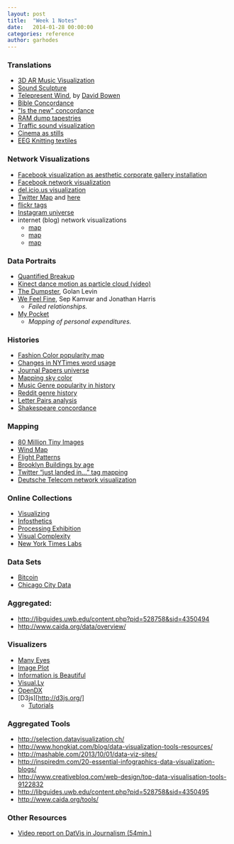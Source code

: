 ```yaml
---
layout: post
title:  "Week 1 Notes"
date:   2014-01-28 00:00:00
categories: reference
author: garhodes
---
```


### Translations

- [3D AR Music Visualization](http://forum.openframeworks.cc/t/augmented-sound-sculpture/13886)
- [Sound Sculpture](http://www.transphormetic.com/index.htm)
- [Telepresent Wind](http://www.dwbowen.com/telewind.html), by [David Bowen](http://www.dwbowen.com)
- [Bible Concordance](http://chrisharrison.net/projects/bibleviz/BibleVizArc7.png)
- ["Is the new" concordance](http://thediagram.com/6_3/leisurearts.html)
- [RAM dump tapestries](http://phillipstearns.wordpress.com/fragmented-memory/)
- [Traffic sound visualization](http://markmckeague.com/work/city-symphonies/)
- [Cinema as stills](http://www.processing.org/exhibition/works/redux/index.html)
- [EEG Knitting textiles](http://www.knitic.com/neuro/)

### Network Visualizations

- [Facebook visualization as aesthetic corporate gallery installation](http://www.onformative.com/work/4010-facebook-tree/)
- [Facebook network visualization](http://www.yasiv.com/facebook)
- [del.icio.us visualization](http://kunalanand.com/delicious/)
- [Twitter Map](http://onemilliontweetmap.com/) and [here](http://mashable.com/2010/08/06/twitter-mapping-tools/)
- [flickr tags](http://www.taggalaxy.de/)
- [Instagram universe](http://phototrails.net/exhibition/)
- internet (blog) network visualizations
    - [map](http://datamining.typepad.com/gallery/blog-map-gallery.html)
    - [map](http://www2.technologyreview.com/player/07/06/19Rowe/1.aspx)
    - [map](http://internet-map.net/#3-133.7047237286027-114.06984334946307)

### Data Portraits

- [Quantified Breakup](http://quantifiedbreakup.tumblr.com/)
- [Kinect dance motion as particle cloud (video)](http://wearechopchop.com/%E2%80%9Cunnamed-soundsculpture%E2%80%9D/)
- [The Dumpster](http://artport.whitney.org/commissions/thedumpster/), Golan Levin
- [We Feel Fine](http://www.wefeelfine.org/wefeelfine_mac.html), Sep Kamvar and Jonathan Harris
	- _Failed relationships._
- [My Pocket](http://turbulence.org/Works/mypocket/)
	- _Mapping of personal expenditures._

### Histories

- [Fashion Color popularity map](http://plw.media.mit.edu/people/arikan/2005/microfashionnetwork/piece2.html)
- [Changes in NYTimes word usage](http://nytlabs.com/projects/chronicle.html)
- [Journal Papers universe](http://paperscape.org/)
- [Mapping sky color](http://visualizing.org/full-screen/284429)
- [Music Genre popularity in history](http://research.google.com/bigpicture/music/)
- [Reddit genre history](http://www.randalolson.com/wp-content/uploads/SubredditGrowthOverTime-all-time.png)
- [Letter Pairs analysis](http://www.m-i-b.com.ar/mib/letter_pairs/eng/index.htm)
- [Shakespeare concordance](http://www.understanding-shakespeare.com/)

### Mapping

- [80 Million Tiny Images](http://groups.csail.mit.edu/vision/TinyImages/)
- [Wind Map](http://hint.fm/wind/)
- [Flight Patterns](http://www.aaronkoblin.com/work/flightpatterns/)
- [Brooklyn Buildings by age](http://bklynr.com/block-by-block-brooklyns-past-and-present/)
- [Twitter “just landed in…” tag mapping](http://blog.blprnt.com/blog/blprnt/just-landed-processing-twitter-metacarta-hidden-data)
- [Deutsche Telecom network visualization](http://projects.zumkuckuck.com/realtime/)

### Online Collections
- [Visualizing](http://visualizing.org/)
- [Infosthetics](http://infosthetics.com/)
- [Processing Exhibition](http://www.processing.org/exhibition/)
- [Visual Complexity](http://www.visualcomplexity.com/vc/)
- [New York Times Labs](http://nytlabs.com/)

### Data Sets

- [Bitcoin](http://thinkdifferent.ly/stuff/sheep-bitcoin/)
- [Chicago City Data](https://data.illinois.gov/)

### Aggregated:
- <http://libguides.uwb.edu/content.php?pid=528758&sid=4350494>
- <http://www.caida.org/data/overview/>

### Visualizers
- [Many Eyes](http://www-958.ibm.com/software/analytics/manyeyes/)
- [Image Plot](http://lab.softwarestudies.com/p/imageplot.html)
- [Information is Beautiful](http://www.informationisbeautiful.net/)
- [Visual.Ly](http://visual.ly/)
- [OpenDX](http://www.opendx.org/started.html)
- [D3js][http://d3js.org/]
	- [Tutorials](http://learningthreejs.com/)

### Aggregated Tools
- <http://selection.datavisualization.ch/>
- <http://www.hongkiat.com/blog/data-visualization-tools-resources/>
- <http://mashable.com/2013/10/01/data-viz-sites/>
- <http://inspiredm.com/20-essential-infographics-data-visualization-blogs/>
- <http://www.creativebloq.com/web-design/top-data-visualisation-tools-9122832>
- <http://libguides.uwb.edu/content.php?pid=528758&sid=4350495>
- <http://www.caida.org/tools/>

### Other Resources
- [Video report on DatVis in Journalism (54min.)](http://datajournalism.stanford.edu/)
